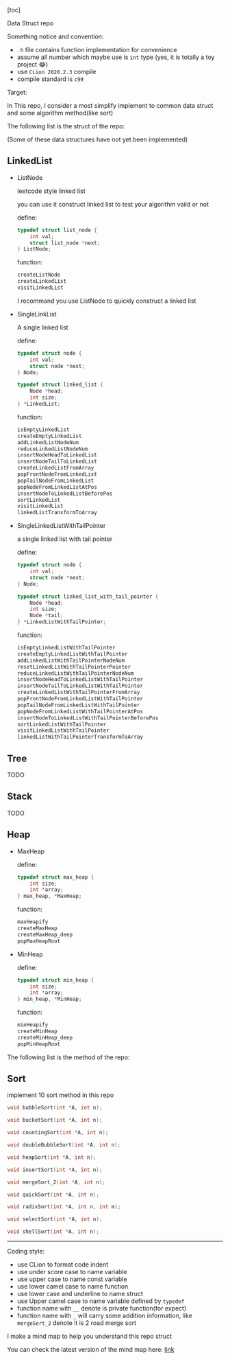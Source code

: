 [toc]

Data Struct repo

Something notice and convention:

* `.h` file contains function implementation for convenience
* assume all number which maybe use is `int` type (yes, it is totally a toy project 😂)
* use `CLion 2020.2.3` compile
* compile standard is `c99`



Target:

In This repo, I consider a most simplify implement to common data struct and some algorithm method(like sort)

The following list is the struct of the repo:

(Some of these data structures have not yet been implemented)

## LinkedList

- ListNode

  leetcode style linked list

  you can use it construct linked list to test your algorithm vaild or not

  define:

  ```c
  typedef struct list_node {
      int val;
      struct list_node *next;
  } ListNode;
  ```

  function:

  ```c
  createListNode
  createLinkedList
  visitLinkedList
  ```

  I recommand you use ListNode to quickly construct a linked list

- SingleLinkList

  A single linked list

  define:

  ```c
  typedef struct node {
      int val;
      struct node *next;
  } Node;
  
  typedef struct linked_list {
      Node *head;
      int size;
  } *LinkedList;
  ```

  function:

  ```C
  isEmptyLinkedList
  createEmptyLinkedList
  addLinkedListNodeNum
  reduceLinkedListNodeNum
  insertNodeHeadToLinkedList
  insertNodeTailToLinkedList
  createLinkedListFromArray
  popFrontNodeFromLinkedList
  popTailNodeFromLinkedList
  popNodeFromLinkedListAtPos
  insertNodeToLinkedListBeforePos
  sortLinkedList
  visitLinkedList
  linkedListTransformToArray
  ```

- SingleLinkedListWithTailPointer

  a single linked list with tail pointer

  define:

  ```C
  typedef struct node {
      int val;
      struct node *next;
  } Node;
  
  typedef struct linked_list_with_tail_pointer {
      Node *head;
      int size;
      Node *tail;
  } *LinkedListWithTailPointer;
  ```

  function:

  ```c
  isEmptyLinkedListWithTailPointer
  createEmptyLinkedListWithTailPointer
  addLinkedListWithTailPointerNodeNum
  resetLinkedListWithTailPointerPointer
  reduceLinkedListWithTailPointerNodeNum
  insertNodeHeadToLinkedListWithTailPointer
  insertNodeTailToLinkedListWithTailPointer
  createLinkedListWithTailPointerFromArray
  popFrontNodeFromLinkedListWithTailPointer
  popTailNodeFromLinkedListWithTailPointer
  popNodeFromLinkedListWithTailPointerAtPos
  insertNodeToLinkedListWithTailPointerBeforePos
  sortLinkedListWithTailPointer
  visitLinkedListWithTailPointer
  linkedListWithTailPointerTransformToArray
  ```



## Tree

TODO

## Stack

TODO

## Heap

- MaxHeap

  define:

  ```c
  typedef struct max_heap {
      int size;
      int *array;
  } max_heap, *MaxHeap;
  ```

  function:

  ```c
  maxHeapify
  createMaxHeap
  createMaxHeap_deep
  popMaxHeapRoot
  ```

- MinHeap

  define:

  ```C
  typedef struct min_heap {
      int size;
      int *array;
  } min_heap, *MinHeap;
  ```

  function:

  ```c
  minHeapify
  createMinHeap
  createMinHeap_deep
  popMinHeapRoot
  ```



The following list is the method of the repo:

## Sort

implement 10 sort method in this repo

```c
void bubbleSort(int *A, int n);

void bucketSort(int *A, int n);

void countingSort(int *A, int n);

void doubleBubbleSort(int *A, int n);

void heapSort(int *A, int n);

void insertSort(int *A, int n);

void mergeSort_2(int *A, int n);

void quickSort(int *A, int n);

void radixSort(int *A, int n, int m);

void selectSort(int *A, int n);

void shellSort(int *A, int n);
```

---

Coding style:

* use CLion to format code indent
* use under score case to name variable
* use upper case to name const variable
* use lower camel case to name function
* use lower case and underline to name struct
* use Upper camel case to name variable defined by `typedef`
* function name with `__` denote is private function(for expect) 
* function name with `_` will carry some addition information, like `mergeSort_2` denote it is 2 road merge sort

I make a mind map to help you understand this repo struct

You can check the latest version of the mind map here: [link](https://github.com/hhmy27/myMindMaps/blob/master/%E6%95%B0%E6%8D%AE%E7%BB%93%E6%9E%84/DataStructRepo.xmind)

